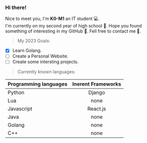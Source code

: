 ### Hi there!
Nice to meet you, I'm **K0-M1** an IT student 💻.
<br>
I'm currently on my second year of high school 🏫.
Hope you found something of interesting in my GitHub 🤖.
Fell free to contact me 👀.

> My 2023 Goals:
- [x] Learn Golang.
- [ ] Create a Personal Website.
- [ ] Create some intersting projects.

> Currently known languages:

| Programming languages | Inerent Frameworks |
| :---         |     :---:      |
| Python   | Django     |
| Lua     | none       |
| Javascript | React.js |
| Java | none |
| Golang | none |
| C++ | none |
